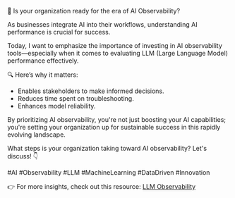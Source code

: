 🚀 Is your organization ready for the era of AI Observability?  

As businesses integrate AI into their workflows, understanding AI performance is crucial for success.  

Today, I want to emphasize the importance of investing in AI observability tools—especially when it comes to evaluating LLM (Large Language Model) performance effectively.  

🔍 Here’s why it matters:  
- Enables stakeholders to make informed decisions.  
- Reduces time spent on troubleshooting.  
- Enhances model reliability.  

By prioritizing AI observability, you're not just boosting your AI capabilities; you're setting your organization up for sustainable success in this rapidly evolving landscape.  

What steps is your organization taking toward AI observability? Let's discuss! 👇  

#AI #Observability #LLM #MachineLearning #DataDriven #Innovation  

👉 For more insights, check out this resource: [LLM Observability](https://labelyourdata.com/articles/llm-fine-tuning/llm-observability)